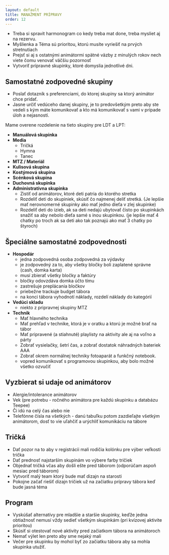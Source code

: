 ```yaml
---
layout: default
title: MANAŽMENT PRÍPRAVY
order: 12
---
```


- Treba si spravit harmonogram co kedy treba mat done, treba mysliet aj na rezervu.
- Myšlienka a Téma sú prioritou, ktorú musíte vyriešiť na prvých stretnutiach
- Prejsť si aj s ostatnými animátormi spätné väzby z minulých rokov nech viete čomu venovať väčšiu pozornosť
- Vytvoriť prípravné skupinky, ktoré domyslia jednotlivé dni.

## Samostatné zodpovedné skupiny

- Poslať dotazník s preferenciami, do ktorej skupiny sa ktorý animátor chce pridať.
- Jasne určiť vedúceho danej skupiny, je to predovšetkým preto aby ste vedeli s kým máte komunikovať a kto má komunikovať s vami v prípade úloh a nejasností.

Mame overene rozdelenie na tieto skupiny pre LDT a LPT:

- **Manuálová skupinka**
- **Media**
  - Tričká
  - Hymna
  - Tanec
- **MTZ / Materiál**
- **Kulisová skupina**
- **Kostýmová skupina**
- **Scénková skupina**
- **Duchovná skupinka**
- **Administratívna skupinka**
  - Zistiť od animátorov, ktoré deti patria do ktorého stretka
  - Rozdeliť deti do skupiniek, skúsiť čo najmenej deliť stretká. (Je lepšie mať nerovnomerné skupinky ako mať jedno dieťa v zlej skupinke)
  - Rozdeliť deti do izieb, ak sa deti nedajú ubytovať čisto po skupinkách snažiť sa aby nebolo dieťa samé s inou skupinkou. (je lepšie mať 4 chatky po troch ak sa deti ako tak poznajú ako mať 3 chatky po štyroch)


## Špeciálne samostatné zodpovednosti

- **Hospodár**
  - jedna zodpovedná osoba zodpovedná za výdavky
  - je zodpovedný za to, aby všetky bločky boli zaplatené správne (cash, domka karta)
  - musí zbierať všetky bločky a faktúry
  - bločky odovzdáva domka účto tímu
  - zastrešuje preplácania bločkov
  - priebežne trackuje budget tábora
  - na konci tábora vyhodnotí náklady, rozdelí náklady do kategórií
- **Vedúci skladu**
  - niekto z pripravnej skupiny MTZ
- **Technik**
  - Mať hlavného technika
  - Mať prehľad v technike, ktorá je v oratku a ktorú je možné brať na tábor
  - Mať pripravené (a stiahnuté) playlisty na aktivity ale aj na voľno a  párty
  - Zobrať vysielačky, šetrí čas, a zobrať dostatok náhradných bateriek AAA
  - Zobrať okrem normálnej techniky fotoaparát a funkčný notebook.
  - vopred komunikovať s programovou skupinkou, aby bolo možné všetko ozvučiť


## Vyzbierat si udaje od animátorov

- Alergie/intolerance animátorov
- Vek (pre potrebu - ročného animátora pre každú skupinku a databázu Teepee)
- Či idú na celý čas alebo nie
- Telefónne čísla na všetkých - danú tabuľku potom zazdieľajte všetkým animátorom, dosť to vie uľahčiť a urýchliť komunikáciu na tábore

## Tričká

- Dať pozor na to aby v registrácii mali rodičia kolónku pre výber veľkosti trička
- Dať prednosť najstarším skupinám vo výbere farby tričiek
- Objednať tričká včas aby došli ešte pred táborom (odporúčam aspoň mesiac pred táborom)
- Vytvoriť malý team ktorý bude mať dizajn na starosti
- Pokojne začať riešiť dizajn tričiek už na začiatku prípravy tábora keď bude jasná téma

## Program

- Vyskúšať alternatívy pre mladšie a staršie skupinky, keďže jedna obtiažnosť nemusí vždy sedieť všetkým skupinkám (pri kvízovej aktivite prioritou)
- Skúsiť si otestovať nové aktivity pred začiatkom tábora na animátoroch
- Nemať výlet len preto aby sme nejaký mali
- Večer pre skupinku by mohol byť zo začiatku tábora aby sa mohla skupinka utužiť.
<!--stackedit_data:
eyJoaXN0b3J5IjpbLTEzMjI0OTM3MzRdfQ==
-->
